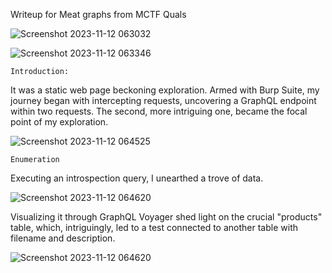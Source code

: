 Writeup for  Meat graphs from MCTF Quals 

![Screenshot 2023-11-12 063032](https://github.com/Yazan03/CTF-writeups/assets/94278827/ec394e9e-243c-4048-836f-2c89e4830289)


![Screenshot 2023-11-12 063346](https://github.com/Yazan03/CTF-writeups/assets/94278827/01b54c4a-7731-414d-83bc-56ad2ca4f6c3)

```Introduction:```

It was a static web page beckoning exploration. Armed with Burp Suite, my journey began with intercepting requests, uncovering a GraphQL endpoint within two requests. The second, more intriguing one, became the focal point of my exploration.

![Screenshot 2023-11-12 064525](https://github.com/Yazan03/CTF-writeups/assets/94278827/c3009d71-f9e1-460f-9e77-eb30786d7285)

```Enumeration```

Executing an introspection query, I unearthed a trove of data.

![Screenshot 2023-11-12 064620](https://github.com/Yazan03/CTF-writeups/assets/94278827/2b09051f-003f-43c6-869e-6ee0b6e7d46a)

Visualizing it through GraphQL Voyager shed light on the crucial "products" table, which, intriguingly, led to a test connected to another table with filename and description.

![Screenshot 2023-11-12 064620](https://github.com/Yazan03/CTF-writeups/assets/94278827/2b09051f-003f-43c6-869e-6ee0b6e7d46a)

